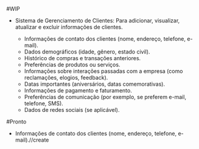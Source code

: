 #WIP
- Sistema de Gerenciamento de Clientes: Para adicionar, visualizar, atualizar e excluir informações de clientes.

  - Informações de contato dos clientes (nome, endereço, telefone, e-mail).
  - Dados demográficos (idade, gênero, estado civil).
  - Histórico de compras e transações anteriores.
  - Preferências de produtos ou serviços.
  - Informações sobre interações passadas com a empresa (como reclamações, elogios, feedback).
  - Datas importantes (aniversários, datas comemorativas).
  - Informações de pagamento e faturamento.
  - Preferências de comunicação (por exemplo, se preferem e-mail, telefone, SMS).
  - Dados de redes sociais (se aplicável).
    
#Pronto
  - Informações de contato dos clientes (nome, endereço, telefone, e-mail).//create
